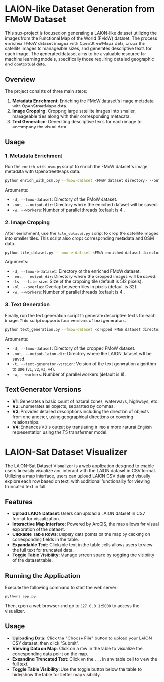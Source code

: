 # LAION-like Dataset Generation from FMoW Dataset

This sub-project is focused on generating a LAION-like dataset utilizing the images from the Functional Map of the World (FMoW) dataset. The process enriches FMoW dataset images with OpenStreetMaps data, crops the satellite images to manageable sizes, and generates descriptive texts for each image. The generated dataset aims to be a valuable resource for machine learning models, specifically those requiring detailed geographic and contextual data.

## Overview

The project consists of three main steps:

1. **Metadata Enrichment**: Enriching the FMoW dataset's image metadata with OpenStreetMaps data.
2. **Image Cropping**: Cropping large satellite images into smaller, manageable tiles along with their corresponding metadata.
3. **Text Generation**: Generating descriptive texts for each image to accompany the visual data.

## Usage

### 1. Metadata Enrichment

Run the `enrich_with_osm.py` script to enrich the FMoW dataset's image metadata with OpenStreetMaps data.
```bash
python enrich_with_osm.py --fmow-dataset <FMoW dataset directory> --output-dir <output directory> --workers <number of threads>
```
Arguments:
- `-d, --fmow-dataset`: Directory of the FMoW dataset.
- `-out, --output-dir`: Directory where the enriched dataset will be saved.
- `-w, --workers`: Number of parallel threads (default is 4).

### 2. Image Cropping

After enrichment, use the `tile_dataset.py` script to crop the satellite images into smaller tiles. This script also crops corresponding metadata and OSM data.
```bash
python tile_dataset.py --fmow-e-dataset <FMoW enriched dataset directory> --output-dir <output directory> --tile-size <tile size> --overlap <overlap between tiles> --workers <number of threads>
```

Arguments:
- `-d, --fmow-e-dataset`: Directory of the enriched FMoW dataset.
- `-out, --output-dir`: Directory where the cropped images will be saved.
- `-ts, --tile-size`: Size of the cropping tile (default is 512 pixels).
- `-ol, --overlap`: Overlap between tiles in pixels (default is 32).
- `-w, --workers`: Number of parallel threads (default is 4).

### 3. Text Generation

Finally, run the text generation script to generate descriptive texts for each image. This script supports four versions of text generators.
```bash
python text_generation.py --fmow-dataset <cropped FMoW dataset directory> --output-laion-dir <LAION dataset directory> --text-generator-version <v1/v2/v3/v4> --workers <number of threads>
```

Arguments:
- `-d, --fmow-dataset`: Directory of the cropped FMoW dataset.
- `-out, --output-laion-dir`: Directory where the LAION dataset will be saved.
- `-t, --text-generator-version`: Version of the text generation algorithm to use (`v1`, `v2`, `v3`, `v4`).
- `-w, --workers`: Number of parallel workers (default is 8).

## Text Generator Versions

- **V1**: Generates a basic count of natural zones, waterways, highways, etc.
- **V2**: Enumerates all objects, separated by commas.
- **V3**: Provides detailed descriptions including the direction of objects from one another, using geographical directions or covering relationships.
- **V4**: Enhances V3's output by translating it into a more natural English representation using the T5 transformer model.



# LAION-Sat Dataset Visualizer

The LAION-Sat Dataset Visualizer is a web application designed to enable users to easily visualize and interact with the LAION dataset in CSV format. Utilizing a map interface, users can upload LAION CSV data and visually explore each row based on text, with additional functionality for viewing truncated text in full.

## Features

- **Upload LAION Dataset**: Users can upload a LAION dataset in CSV format for visualization.
- **Interactive Map Interface**: Powered by ArcGIS, the map allows for visual exploration of the dataset.
- **Clickable Table Rows**: Display data points on the map by clicking on corresponding fields in the table.
- **Expandable Text**: Clickable text in the table cells allows users to view the full text for truncated data.
- **Toggle Table Visibility**: Manage screen space by toggling the visibility of the dataset table.

## Running the Application

Execute the following command to start the web server:
```bash
python3 app.py
```
Then, open a web browser and go to `127.0.0.1:5000` to access the visualizer.

## Usage

- **Uploading Data**: Click the "Choose File" button to upload your LAION CSV dataset, then click "Submit".
- **Viewing Data on Map**: Click on a row in the table to visualize the corresponding data point on the map.
- **Expanding Truncated Text**: Click on the `...` in any table cell to view the full text.
- **Toggle Table Visibility**: Use the toggle button below the table to hide/show the table for better map visibility.
